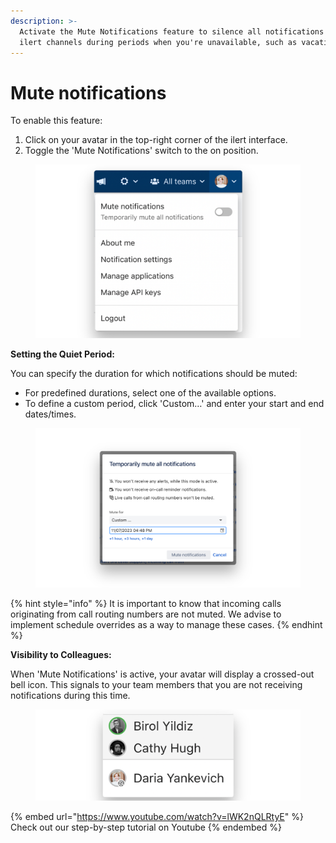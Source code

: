 ```yaml
---
description: >-
  Activate the Mute Notifications feature to silence all notifications from
  ilert channels during periods when you're unavailable, such as vacations.
---
```


# Mute notifications

To enable this feature:

1. Click on your avatar in the top-right corner of the ilert interface.&#x20;
2. Toggle the 'Mute Notifications' switch to the on position.

<figure><img src="../../.gitbook/assets/01 mute notifications.png" alt=""><figcaption></figcaption></figure>

**Setting the Quiet Period:**

You can specify the duration for which notifications should be muted:

* For predefined durations, select one of the available options.&#x20;
* To define a custom period, click 'Custom…' and enter your start and end dates/times.

<figure><img src="../../.gitbook/assets/02 mute notifications (1).png" alt=""><figcaption></figcaption></figure>

{% hint style="info" %}
It is important to know that incoming calls originating from call routing numbers are not muted. We advise to implement schedule overrides as a way to manage these cases.
{% endhint %}

**Visibility to Colleagues:**

When 'Mute Notifications' is active, your avatar will display a crossed-out bell icon. This signals to your team members that you are not receiving notifications during this time.

<figure><img src="../../.gitbook/assets/03 mute notifications.png" alt=""><figcaption></figcaption></figure>

{% embed url="https://www.youtube.com/watch?v=lWK2nQLRtyE" %}
Check out our step-by-step tutorial on Youtube
{% endembed %}

